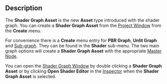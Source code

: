 ## Description

The **Shader Graph Asset** is the new **Asset** type introduced with the shader graph. You can create a **Shader Graph Asset** from the [Project Window](https://docs.unity3d.com/Manual/ProjectView.html) from the **Create** menu.

For convenience there is a **Create** menu entry for **PBR Graph**, **Unlit Graph** and [Sub-graph](Sub-graph.md). They can be found in the **Shader** sub-menu. The two main graph options will create a **Shader Graph Asset** with the appropriate [Master Node](Master-Node.md).

You can open the [Shader Graph Window](Shader-Graph-Window.md) by double clicking a **Shader Graph Asset** or by clicking **Open Shader Editor** in the [Inspector](https://docs.unity3d.com/Manual/UsingTheInspector.html) when the **Shader Graph Asset** is selected.